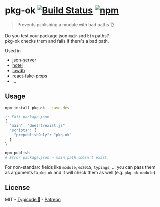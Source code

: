 # pkg-ok [![Build Status](https://travis-ci.org/typicode/pkg-ok.svg?branch=master)](https://travis-ci.org/typicode/pkg-ok) [![npm](https://img.shields.io/npm/v/pkg-ok.svg)](https://www.npmjs.com/package/pkg-ok)

> Prevents publishing a module with bad paths :ok_hand:

Do you test your package.json `main` and `bin` paths?<br>
pkg-ok checks them and fails if there's a bad path.

Used in

* [json-server](https://github.com/typicode/json-server)
* [hotel](https://github.com/typicode/hotel)
* [lowdb](https://github.com/typicode/lowdb)
* [react-fake-props](https://github.com/typicode/react-fake-props)
* ...

## Usage

```sh
npm install pkg-ok --save-dev
```

```js
// Edit package.json
{
  "main": "doesnt/exist.js"
  "scripts": {
    "prepublishOnly": "pkg-ok"
  }
}
```

```sh
npm publish
# Error package.json > main path doesn't exist
```

For non-standard fields like `module`, `es2015`, `typings`, ... you can pass them as arguments to `pkg-ok` and it will check them as well (e.g. `pkg-ok module`)

## License

MIT - [Typicode :cactus:](https://github.com/typicode) - [Patreon](https://patreon.com/typicode)
